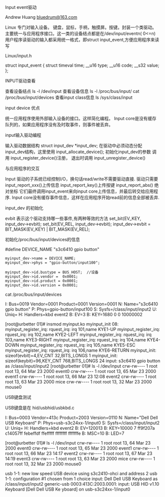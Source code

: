 Input event驱动

Andrew Huang <bluedrum@163.com>



Linux 专门对输入设备。
键盘，鼠标，手柄，触摸屏。按键。封装一个类驱动。
主要统一与应用程序接口。这一类的设备结点都是在/dev/input/eventn( 0<=n) 
用户程序读驱动的输入都采用统一格式，即struct input_event,方便应用程序来读写





Linux/input.h

struct input_event {
    struct timeval time;
    __u16 type;
    __u16 code;
    __s32 value;
};



INPUT驱动查看

查看设备结点
ls -l /dev/input
查看设备信息
ls -l /proc/bus/input/
cat /proc/bus/input/devices
查看input class信息
 ls /sys/class/input



input device 优点

统一应用程序使用外部输入设备的接口。这样简化编程。
Input core是没有缓存队列的，如果应用程序没有及时取事件，则事件被丢弃。



input输入驱动编程

输入驱动数据结构
 struct input_dev *input_dev;
在驱动中必须动态分配input_dev结构，这里使用
input_allocate_device();
初始化input_dev的参数
调用 input_register_device()注册，
退出时调用 input_unregister_device()



与应用程序的交互

Input 驱动的子系统已经控制I/O，换句话read/write不需要驱动直接.
驱动只需要input_report_xxx()上传信息
input_report_key()上传按键
input_report_abs() 绝对坐标
它们最终调用input_event来向input core上传信息，并最后转交给应用程序.
Input core没有缓存事件信息，这样在应用程序开始read前的信息全部被丢弃.



input_dev 的初始化

evbit 表示这个驱动支持哪一些事件,有两种等效的方法
set_bit(EV_KEY, input_dev->evbit); set_bit(EV_REL, input_dev->evbit);
input_dev->evbit  = BIT_MASK(EV_KEY) | BIT_MASK(EV_REL);



初始化/proc/bus/input/devices的信息

#define DEVICE_NAME "s3c6410 gpio button"

    myinput_dev->name = DEVICE_NAME;
    myinput_dev->phys = "gpio-button/input100";
    
    myinput_dev->id.bustype = BUS_HOST;  //设备
    myinput_dev->id.vendor =  0x0001;
    myinput_dev->id.product = 0x0001;
    myinput_dev->id.version = 0x0001;



cat /proc/bus/input/devices

I: Bus=0019 Vendor=0001 Product=0001 Version=0001
N: Name="s3c6410 gpio button"
P: Phys=gpio-button/input100
S: Sysfs=/class/input/input2
U: Uniq=
H: Handlers=kbd event2
B: EV=3
B: KEY=1680 0 0 10000002





[root@urbetter 01]# insmod myinput.ko
 myinput_init 08:
myinput_register_irq: rquest_irq: irq 101,name KYE1-UP
myinput_register_irq: rquest_irq: irq 102,name KYE2-LEFT
myinput_register_irq: rquest_irq: irq 103,name KYE3-RIGHT
myinput_register_irq: rquest_irq: irq 104,name KYE4-DOWN
myinput_register_irq: rquest_irq: irq 105,name KYE5-ESC
myinput_register_irq: rquest_irq: irq 106,name KYE6-RETURN
myinput_init: sizeof(evbit)=4,EV_CNT 32,BITS_LONGS 1
myinput_init: sizeof(keybit)=96,KEY_CNT 768,BITS_LONGS 24
input: s3c6410 gpio button as /class/input/input2
[root@urbetter 01]# ls -l /dev/input
crw-rw----    1 root     root      13,  64 Mar 23  2000 event0
crw-rw----    1 root     root      13,  65 Mar 23  2000 event1
crw-rw----    1 root     root      13,  66 Mar 23 12:08 event2
crw-rw----    1 root     root      13,  63 Mar 23  2000 mice
crw-rw----    1 root     root      13,  32 Mar 23  2000 mouse0





USB键盘测试

USB键盘是在 hid/usbhid/usbkbd.c

I: Bus=0003 Vendor=413c Product=2003 Version=0110
N: Name="Dell Dell USB Keyboard"
P: Phys=usb-s3c24xx-1/input0
S: Sysfs=/class/input/input2
U: Uniq=
H: Handlers=kbd event2
B: EV=120013
B: KEY=10000 7 ff9f207a c14057ff febeffdf ffefffff ffffffff fffffffe
B: MSC=10
B: LED=7



[root@urbetter 01]# ls -l /dev/input
crw-rw----    1 root     root      13,  64 Mar 23  2000 event0
crw-rw----    1 root     root      13,  65 Mar 23  2000 event1
crw-rw----    1 root     root      13,  66 Mar 23 14:17 event2
crw-rw----    1 root     root      13,  67 Mar 23 14:19 event3
crw-rw----    1 root     root      13,  63 Mar 23  2000 mice
crw-rw----    1 root     root      13,  32 Mar 23  2000 mouse0

usb 1-1: new low speed USB device using s3c2410-ohci and address 2
usb 1-1: configuration #1 chosen from 1 choice
input: Dell Dell USB Keyboard as /class/input/input2
generic-usb 0003:413C:2003.0001: input: USB HID v1.10 Keyboard [Dell Dell USB Ke
yboard] on usb-s3c24xx-1/input0
